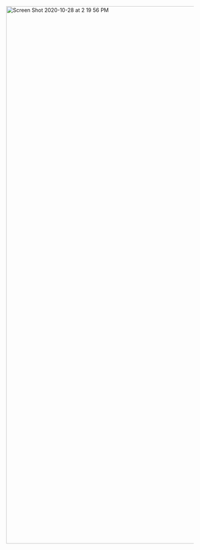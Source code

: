 <img width="1440" alt="Screen Shot 2020-10-28 at 2 19 56 PM" src="https://user-images.githubusercontent.com/70240110/97500014-19f9f880-192c-11eb-9a65-9ee7ed2bc49d.png">
